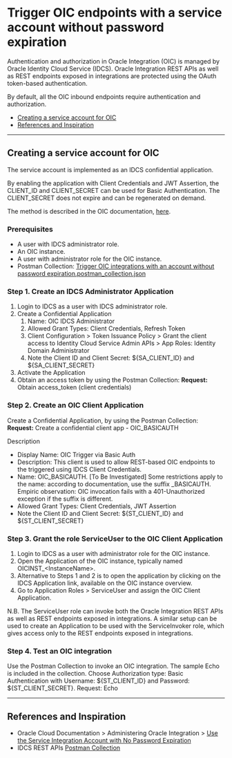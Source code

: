 # Trigger OIC endpoints with a service account without password expiration

Authentication and authorization in Oracle Integration (OIC) is managed by Oracle Identity Cloud Service (IDCS).
Oracle Integration REST APIs as well as REST endpoints exposed in integrations are protected using the OAuth token-based authentication.

By default, all the OIC inbound endpoints require authentication and authorization.

- [Creating a service account for OIC](#creating-a-service-account-for-oic)
- [References and Inspiration](#references-and-inspiration)
--------------------------------------------------------------------------------------

## Creating a service account for OIC

The service account is implemented as an IDCS confidential application.

By enabling the application with Client Credentials and JWT Assertion, the CLIENT_ID and CLIENT_SECRET can be used for Basic Authentication. The CLIENT_SECRET does not expire and can be regenerated on demand.

The method is described in the OIC documentation, [here](https://docs.oracle.com/en/cloud/paas/integration-cloud/integration-cloud-auton/use-service-integration-account-no-password-expiration.html).

### Prerequisites
- A user with IDCS administrator role.
- An OIC instance.
- A user with administrator role for the OIC instance.
- Postman Collection: [Trigger OIC integrations with an account without password expiration.postman_collection.json](/Trigger%20OIC%20integrations%20with%20an%20account%20without%20password%20expiration.postman_collection.json)

### Step 1. Create an IDCS Administrator Application
1. Login to IDCS as a user with IDCS administrator role.
1. Create a Confidential Application
    1. Name: OIC IDCS Administrator
    1. Allowed Grant Types: Client Credentials, Refresh Token
    1. Client Configuration > Token Issuance Policy > Grant the client access to Identity Cloud Service Admin APIs > App Roles: Identity Domain Administrator
    1. Note the Client ID and Client Secret: ${SA_CLIENT_ID} and ${SA_CLIENT_SECRET}
1. Activate the Application
1. Obtain an access token by using the Postman Collection: __Request:__ Obtain access_token (client credentials)

### Step 2. Create an OIC Client Application
Create a Confidential Application, by using the Postman Collection: __Request:__ Create a confidential client app - OIC_BASICAUTH

Description
- Display Name: OIC Trigger via Basic Auth
- Description: This client is used to allow REST-based OIC endpoints to the triggered using IDCS Client Credentials.
- Name: OIC_BASICAUTH. [To Be Investigated] Some restrictions apply to the name: according to documentation, use the suffix \_BASICAUTH. Empiric observation: OIC invocation fails with a 401-Unauthorized exception if the suffix is different.
- Allowed Grant Types: Client Credentials, JWT Assertion
- Note the Client ID and Client Secret: ${ST_CLIENT_ID} and ${ST_CLIENT_SECRET}

### Step 3. Grant the role ServiceUser to the OIC Client Application

1. Login to IDCS as a user with administrator role for the OIC instance.
2. Open the Application of the OIC instance, typically named OICINST_\<InstanceName\>.
3. Alternative to Steps 1 and 2 is to open the application by clicking on the IDCS Application link, available on the OIC instance overview.
4. Go to Application Roles > ServiceUser and assign the OIC Client Application.

N.B. The ServiceUser role can invoke both the Oracle Integration REST APIs as well as REST endpoints exposed in integrations.
A similar setup can be used to create an Application to be used with the ServiceInvoker role, which gives access only to the REST endpoints exposed in integrations.

### Step 4. Test an OIC integration
Use the Postman Collection to invoke an OIC integration. The sample Echo is included in the collection.
Choose Authorization type: Basic Authentication with Username: ${ST_CLIENT_ID} and Password: ${ST_CLIENT_SECRET}.
Request: Echo

--------------------------------------------------------------------------------------

## References and Inspiration
- Oracle Cloud Documentation > Administering Oracle Integration > [Use the Service Integration Account with No Password Expiration](https://docs.oracle.com/en/cloud/paas/integration-cloud/integration-cloud-auton/use-service-integration-account-no-password-expiration.html)
- IDCS REST APIs [Postman Collection](https://github.com/oracle/idm-samples/tree/master/idcs-rest-clients)
